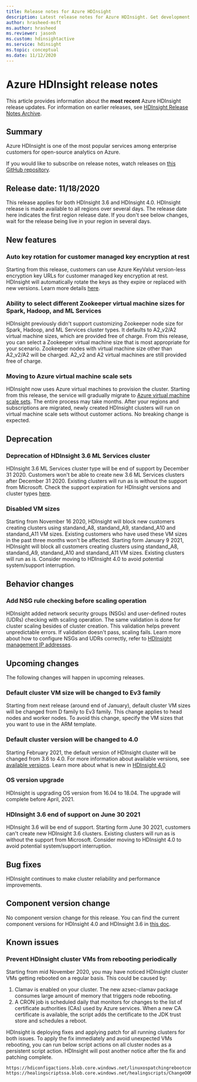 ```yaml
---
title: Release notes for Azure HDInsight 
description: Latest release notes for Azure HDInsight. Get development tips and details for Hadoop, Spark, R Server, Hive, and more.
author: hrasheed-msft
ms.author: hrasheed
ms.reviewer: jasonh
ms.custom: hdinsightactive
ms.service: hdinsight
ms.topic: conceptual
ms.date: 11/12/2020
---
```

# Azure HDInsight release notes

This article provides information about the **most recent** Azure HDInsight release updates. For information on earlier releases, see [HDInsight Release Notes Archive](hdinsight-release-notes-archive.md).

## Summary

Azure HDInsight is one of the most popular services among enterprise customers for open-source analytics on Azure.

If you would like to subscribe on release notes, watch releases on [this GitHub repository](https://github.com/hdinsight/release-notes/releases).

## Release date: 11/18/2020

This release applies for both HDInsight 3.6 and HDInsight 4.0. HDInsight release is made available to all regions over several days. The release date here indicates the first region release date. If you don't see below changes, wait for the release being live in your region in several days.

## New features
### Auto key rotation for customer managed key encryption at rest
Starting from this release, customers can use Azure KeyValut version-less encryption key URLs for customer managed key encryption at rest. HDInsight will automatically rotate the keys as they expire or replaced with new versions. Learn more details [here](./disk-encryption.md).

### Ability to select different Zookeeper virtual machine sizes for Spark, Hadoop, and ML Services
HDInsight previously didn't support customizing Zookeeper node size for Spark, Hadoop, and ML Services cluster types. It defaults to A2_v2/A2 virtual machine sizes, which are provided free of charge. From this release, you can select a Zookeeper virtual machine size that is most appropriate for your scenario. Zookeeper nodes with virtual machine size other than A2_v2/A2 will be charged. A2_v2 and A2 virtual machines are still provided free of charge.

### Moving to Azure virtual machine scale sets
HDInsight now uses Azure virtual machines to provision the cluster. Starting from this release, the service will gradually migrate to [Azure virtual machine scale sets](../virtual-machine-scale-sets/overview.md). The entire process may take months. After your regions and subscriptions are migrated, newly created HDInsight clusters will run on virtual machine scale sets without customer actions. No breaking change is expected.

## Deprecation
### Deprecation of HDInsight 3.6 ML Services cluster
HDInsight 3.6 ML Services cluster type will be end of support by December 31 2020. Customers won't be able to create new 3.6 ML Services clusters after December 31 2020. Existing clusters will run as is without the support from Microsoft. Check the support expiration for HDInsight versions and cluster types [here](./hdinsight-component-versioning.md#available-versions).

### Disabled VM sizes
Starting from November 16 2020, HDInsight will block new customers creating clusters using standand_A8, standand_A9, standand_A10 and standand_A11 VM sizes. Existing customers who have used these VM sizes in the past three months won't be affected. Starting form January 9 2021, HDInsight will block all customers creating clusters using standand_A8, standand_A9, standand_A10 and standand_A11 VM sizes. Existing clusters will run as is. Consider moving to HDInsight 4.0 to avoid potential system/support interruption.

## Behavior changes
### Add NSG rule checking before scaling operation
HDInsight added network security groups (NSGs) and user-defined routes (UDRs) checking with scaling operation. The same validation is done for cluster scaling besides of cluster creation. This validation helps prevent unpredictable errors. If validation doesn't pass, scaling fails. Learn more about how to configure NSGs and UDRs correctly, refer to [HDInsight management IP addresses](./hdinsight-management-ip-addresses.md).

## Upcoming changes
The following changes will happen in upcoming releases.

### Default cluster VM size will be changed to Ev3 family
Starting from next release (around end of January), default cluster VM sizes will be changed from D family to Ev3 family. This change applies to head nodes and worker nodes. To avoid this change, specify the VM sizes that you want to use in the ARM template.

### Default cluster version will be changed to 4.0
Starting February 2021, the default version of HDInsight cluster will be changed from 3.6 to 4.0. For more information about available versions, see [available versions](./hdinsight-component-versioning.md#available-versions). Learn more about what is new in [HDInsight 4.0](./hdinsight-version-release.md)

### OS version upgrade
HDInsight is upgrading OS version from 16.04 to 18.04. The upgrade will complete before April, 2021.

### HDInsight 3.6 end of support on June 30 2021
HDInsight 3.6 will be end of support. Starting form June 30 2021, customers can't create new HDInsight 3.6 clusters. Existing clusters will run as is without the support from Microsoft. Consider moving to HDInsight 4.0 to avoid potential system/support interruption.

## Bug fixes
HDInsight continues to make cluster reliability and performance improvements. 

## Component version change
No component version change for this release. You can find the current component versions for HDInsight 4.0 and HDInsight 3.6 in [this doc](./hdinsight-component-versioning.md).

## Known issues
### Prevent HDInsight cluster VMs from rebooting periodically

Starting from mid November 2020, you may have noticed HDInsight cluster VMs getting rebooted on a regular basis. This could be caused by:

1.	Clamav is enabled on your cluster. The new azsec-clamav package consumes large amount of memory that triggers node rebooting. 
2.	A CRON job is scheduled daily that monitors for changes to the list of certificate authorities (CAs) used by Azure services. When a new CA certificate is available, the script adds the certificate to the JDK trust store and schedules a reboot.

HDInsight is deploying fixes and applying patch for all running clusters for both issues. To apply the fix immediately and avoid unexpected VMs rebooting, you can run below script actions on all cluster nodes as a persistent script action. HDInsight will post another notice after the fix and patching complete.
```
https://hdiconfigactions.blob.core.windows.net/linuxospatchingrebootconfigv02/replace_cacert_script.sh
https://healingscriptssa.blob.core.windows.net/healingscripts/ChangeOOMPolicyAndApplyLatestConfigForClamav.sh
```